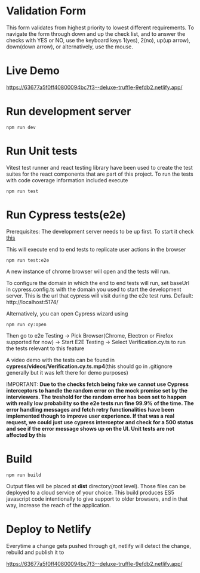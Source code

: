 # Validation Form

This form validates from highest priority to lowest different requirements. To navigate the form through down and up the check list, and to answer the checks with YES or NO, use the keyboard keys 1(yes), 2(no), up(up arrow), down(down arrow), or alternatively, use the mouse.
# Live Demo

https://63677a5f0ff40800094bc7f3--deluxe-truffle-9efdb2.netlify.app/

# Run development server

```
npm run dev
```

# Run Unit tests
Vitest test runner and react testing library have been used to create the test suites for the react components that are part of this project. To run the tests with code coverage information included execute 

```
npm run test
```

# Run Cypress tests(e2e)

Prerequisites: The development server needs to be up first. To start it check [this](#run-development-server)

This will execute end to end tests to replicate user actions in the browser

```
npm run test:e2e
```
A new instance of chrome browser will open and the tests will run. 

To configure the domain in which the end to end tests will run, set baseUrl in cypress.config.ts with the domain you used to start the development server. This is the url that cypress will visit during the e2e test runs. Default: http://localhost:5174/

Alternatively, you can open Cypress wizard using

```
npm run cy:open
```

Then go to e2e Testing -> Pick Browser(Chrome, Electron or Firefox supported for now) -> Start E2E Testing -> Select Verification.cy.ts to run the tests relevant to this feature

A video demo with the tests can be found in **cypress/videos/Verification.cy.ts.mp4**(this should go in .gitignore generally but it was left there for demo purposes)

IMPORTANT: **Due to the checks fetch being fake we cannot use Cypress interceptors to handle the random error on the mock promise set by the interviewers. The treshold for the random error has been set to happen with really low probability so the e2e tests run fine 99.9% of the time. The error handling messages and fetch retry functionalities have been implemented though to improve user experience. If that was a real request, we could just use cypress interceptor and check for a 500 status and see if the error message shows up on the UI. Unit tests are not affected by this**

# Build

```
npm run build
```

Output files will be placed at **dist** directory(root level). Those files can be deployed to a cloud service of your choice. This build produces ES5 javascript code intentionally to give support to older browsers, and in that way, increase the reach of the application.

# Deploy to Netlify

Everytime a change gets pushed through git, netlify will detect the change, rebuild and publish it to 

https://63677a5f0ff40800094bc7f3--deluxe-truffle-9efdb2.netlify.app/
